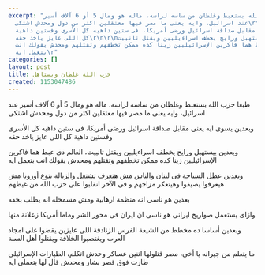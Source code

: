 ```yaml
---
excerpt: "طبعا حزب الله بستعبط وغلطان من ساسه لراسه، ماله هو ومال 5 أو 6 آلاف أسير
  عند اسرائيل، وايه يعنى ما مصر فيها معتقلين اكتر من دول ومحدش اشتكى\r\n\r\nوبعدين
  يسوى ايه يعنى مقابل صداقة اسرائيل ورضى أمريكا، فى ستين داهيه كل اﻷسرى وفستين داهية
  كل اللى عايز ياخد حقه\r\n\r\nوبعدين بيستهبل ورايح يخطف اسراءيليين ويقتل تانييت،
  العالم دى عبط هما فاكرين اﻹسرائيليين زينا كده ممكن تخطفهم وتقتلهم ومحدش يقولك انت
  بتعمل ايه\r"
categories: []
layout: post
title: حزب الله غلطان ويستاهل
created: 1153047486
---
```

طبعا حزب الله بستعبط وغلطان من ساسه لراسه، ماله هو ومال 5 أو 6 آلاف أسير عند اسرائيل، وايه يعنى ما مصر فيها معتقلين اكتر من دول ومحدش اشتكى

وبعدين يسوى ايه يعنى مقابل صداقة اسرائيل ورضى أمريكا، فى ستين داهيه كل اﻷسرى وفستين داهية كل اللى عايز ياخد حقه

وبعدين بيستهبل ورايح يخطف اسراءيليين ويقتل تانييت، العالم دى عبط هما فاكرين اﻹسرائيليين زينا كده ممكن تخطفهم وتقتلهم ومحدش يقولك انت بتعمل ايه

وبعدين عطل السياحة فى لبنان والناس مش هتعرف تشتغل والزبالة بتوع أوروبا مش هيعرفوا يصيفوا وهيتعكر مزاجهم و فى اﻵخر انقلبوا على حزب الله من غيظهم

بعدين هو ناسى انه منظمة ارهابية ومش مسمحله انه يطلب بحقه

وازاى يستعمل صواريخ ايرانى هو ناسى ان ايران فى محور الشر وماما أمريكا زعلانة منها

وبعدين أساسا ده مخطط من الشيعة الفرس الزنادقة اللى عايزين يقضوا على امجاد العرب ويغتصبوا الخلافة ويقتلوا أهل السنة

ما يتعلم من جيرانه يا أخى، مصر قتلولها اتنين عساكر وحدش اتكلم، الطيارات اﻹسرائيلى طارت فوق قصر بشار ومحدش قال لها بتعملى ايه


